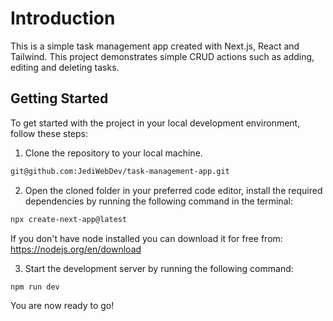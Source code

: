 # Introduction
This is a simple task management app created with Next.js, React and Tailwind. This project demonstrates simple CRUD actions such as adding, editing and deleting tasks. 

## Getting Started

To get started with the project in your local development environment, follow
these steps:

1. Clone the repository to your local machine.

```bash
git@github.com:JediWebDev/task-management-app.git
```

2. Open the cloned folder in your preferred code editor, install the required
   dependencies by running the following command in the terminal:

```bash
npx create-next-app@latest
```

If you don't have node installed you can download it for free from: https://nodejs.org/en/download

3. Start the development server by running the following command:

```bash
npm run dev
```

You are now ready to go!